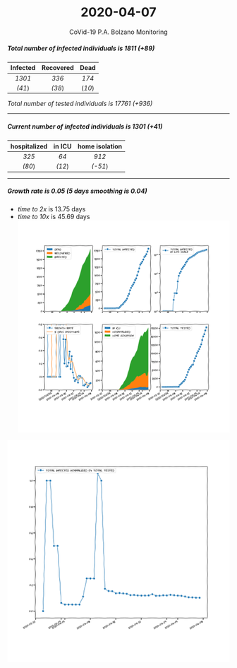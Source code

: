 <div align='center'>

# 2020-04-07
CoVid-19 P.A. Bolzano Monitoring
</div>

##### Total number of infected individuals is 1811 (+89)
Infected | Recovered | Dead
:---: | :---: | :---:
*1301* | *336* | *174*
*(41*) | *(38*) | (*10*)

*Total number of tested individuals is 17761 (+936)*
***
##### Current number of infected individuals is 1301 (+41)
hospitalized | in ICU | home isolation
:---: | :---: | :---:
*325* |*64* |*912*
*(80*) |*(12*) |*(-51*)
***
##### Growth rate is 0.05 (5 days smoothing is 0.04)
- *time to 2x* is 13.75 days
- *time to 10x* is 45.69 days
![stats][stats]

![infected_normalized][infected_normalized]

[stats]: stats_P.A.Bolzano.png
[infected_normalized]: infected_normalized_P.A.Bolzano.png
